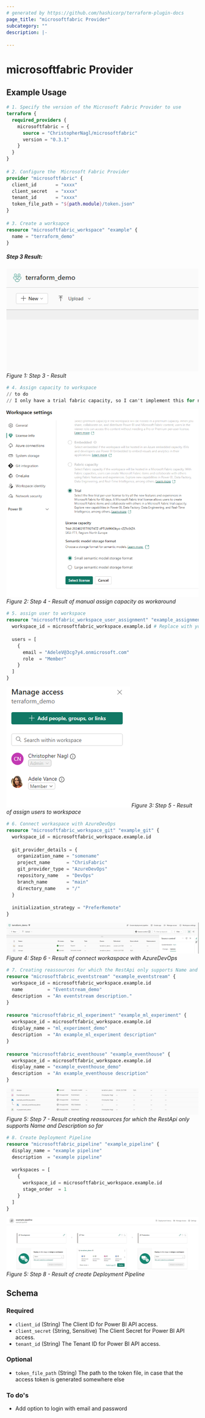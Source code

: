 ```yaml
---
# generated by https://github.com/hashicorp/terraform-plugin-docs
page_title: "microsoftfabric Provider"
subcategory: ""
description: |-
  
---
```


# microsoftfabric Provider



## Example Usage

```terraform
# 1. Specify the version of the Microsoft Fabric Provider to use
terraform {
  required_providers {
    microsoftfabric = {
      source = "ChristopherNagl/microsoftfabric"
      version = "0.3.1"
    }
  }
}

# 2. Configure the  Microsoft Fabric Provider
provider "microsoftfabric" {
  client_id       = "xxxx"
  client_secret   = "xxxx"
  tenant_id       = "xxxx"
  token_file_path = "${path.module}/token.json"
}

# 3. Create a worksapce
resource "microsoftfabric_workspace" "example" {
  name = "terraform_demo"
}
```
##### Step 3 Result:
![Alt text](example_pictures/step3_create_workspace.PNG)
*Figure 1: Step 3 - Result*
```terraform
# 4. Assign capacity to workspace
// to do
// I only have a trial fabric capacity, so I can't implement this for now
```
![Alt text](example_pictures/step4_assign_capacity.PNG)
*Figure 2: Step 4 - Result of manual assign capacity as workaround*

```terraform
# 5. assign user to workspace
resource "microsoftfabric_workspace_user_assignment" "example_assignment" {
  workspace_id = microsoftfabric_workspace.example.id # Replace with your workspace ID

  users = [
    {
      email = "AdeleV@3cg7y4.onmicrosoft.com"
      role  = "Member"
    }
  ]
}
```
![Alt text](example_pictures/step5_assign_user.PNG)
*Figure 3: Step 5 - Result of assign users to workspace*

```terraform
# 6. Connect workaspace with AzureDevOps
resource "microsoftfabric_workspace_git" "example_git" {
  workspace_id = microsoftfabric_workspace.example.id

  git_provider_details = {
    organization_name = "somename"
    project_name      = "ChrisFabric"
    git_provider_type = "AzureDevOps"
    repository_name   = "DevOps"
    branch_name       = "main"
    directory_name    = "/"
  }

  initialization_strategy = "PreferRemote"
}
```
![Alt text](example_pictures/step6_connect_workspace_git.PNG)
*Figure 4: Step 6 - Result of connect workaspace with AzureDevOps*

```terraform
# 7. Creating reassources for which the RestApi only supports Name and Description so far
resource "microsoftfabric_eventstream" "example_eventstream" {
  workspace_id = microsoftfabric_workspace.example.id
  name         = "Eventstream_demo"
  description  = "An eventstream description."
}

resource "microsoftfabric_ml_experiment" "example_ml_experiment" {
  workspace_id = microsoftfabric_workspace.example.id
  display_name = "ml_experiment_demo"
  description  = "An example_ml_experiment description"
}

resource "microsoftfabric_eventhouse" "example_eventhouse" {
  workspace_id = microsoftfabric_workspace.example.id
  display_name = "example_eventhouse_demo"
  description  = "An example_eventhouse description"
}
```
![Alt text](example_pictures/step7.PNG)
*Figure 5: Step 7 - Result creating reassources for which the RestApi only supports Name and Description so far*

```terraform
# 8. Create Deployment Pipeline
resource "microsoftfabric_pipeline" "example_pipeline" {
  display_name = "example pipeline"
  description  = "example pipeline"

  workspaces = [
    {
      workspace_id = microsoftfabric_workspace.example.id
      stage_order  = 1
    }
  ]
}
```
![Alt text](example_pictures/step8_pipeline.PNG)
*Figure 5: Step 8 - Result of create Deployment Pipeline*
<!-- schema generated by tfplugindocs -->
## Schema

### Required

- `client_id` (String) The Client ID for Power BI API access.
- `client_secret` (String, Sensitive) The Client Secret for Power BI API access.
- `tenant_id` (String) The Tenant ID for Power BI API access.

### Optional

- `token_file_path` (String) The path to the token file, in case that the access token is generated somewhere else

### To do's
- Add option to login with email and password